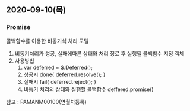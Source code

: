 ## 2020-09-10(목)

### Promise
콜백함수를 이용한 비동기식 처리 모델
1. 비동기처리가 성공, 실패에따른 상태와 처리 정료 후 실행될 콜백함수 지정 객체
2. 사용방법
   1. var deferred  = $.Deferred();
   2. 성공시 
      done{
         deferred.resolve();
      } 
   3. 실패시
      fail{
         deferred.reject();
      } 
   4. 비동기 처리의 상태와 실행할 콜백함수 
      deffered.promise()      

참고 : PAMANM00100(연월차등록)

